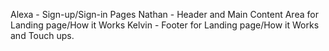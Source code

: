 Alexa - Sign-up/Sign-in Pages
Nathan - Header and Main Content Area for Landing page/How it Works
Kelvin - Footer for Landing page/How it Works and Touch ups.